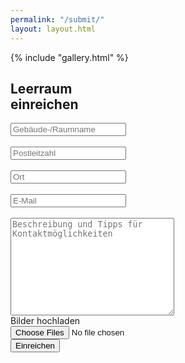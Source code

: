 ```yaml
---
permalink: "/submit/"
layout: layout.html
--- 
```

<div class="section-gallery-submit" id="section-gallery-submit">
{% include "gallery.html" %}
</div>
<section id="section-submission">
    <div class="container-submission">
    <h1 class="title-subpage">Leerraum<br>einreichen</h1>
    <form name="submission" method="POST" data-netlify="true" onSubmit="submit" action="/success/">
        <input type="text" id="name" name="name" placeholder="Gebäude-/Raumname" required><br><br>
        <input type="text" id="plz" name="plz" placeholder="Postleitzahl" required><br><br>
        <input type="text" id="ort" name="ort" placeholder="Ort" required><br><br>
        <input type="email" id="email" name="email" placeholder="E-Mail" required><br><br>
        <textarea id="description" name="description" placeholder="Beschreibung und Tipps für Kontaktmöglichkeiten" rows="10" cols="30" required></textarea><br>
        <div class="container-img-upload">
            <label for="file" class="btn-upload-file">Bilder hochladen</label><br>
            <input type="file" id="file" name="file" accept="image/*" multiple required><br>
        </div>
        <button class="btn-submit" type="submit" value="Send Message">Einreichen</button>
    </form>
    </div>
</section>

<a href="/index.html" class="container-link-landing-page">
<div class="link-landing-page"></div>
<div class="link-landing-page"></div>
<div class="link-landing-page"></div>
</a> 
